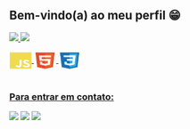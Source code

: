 ## Bem-vindo(a) ao meu perfil 😁

<div>
   <a href="https://github.com/mrdudae">
   <img height="180em" src="https://github-readme-stats.vercel.app/api?username=mrdudae&show_icons=true&theme=tokyonight&include_all_commits=false&count_private=false"/>
   <img height="180em" src="https://github-readme-stats.vercel.app/api/top-langs/?username=mrdudae&layout=compact&langs_count=6&theme=tokyonight&include_all_commits=false&count_private=false"/>
</div>
    
<div style="display: inline_block"><br>
 
  <img align="center" alt="Js" height="30" width="40" src="https://raw.githubusercontent.com/devicons/devicon/master/icons/javascript/javascript-plain.svg">
  <img align="center" alt="HTML" height="30" width="40" src="https://raw.githubusercontent.com/devicons/devicon/master/icons/html5/html5-original.svg">
  <img align="center" alt="CSS" height="30" width="40" src="https://raw.githubusercontent.com/devicons/devicon/master/icons/css3/css3-original.svg">
</div>
 
<br>
 
### Para entrar em contato:
 
<div> 
  <a href = "dudateixeiraoliver@gmail.com" target="_blank"> <!-- link para seu email -->
<img src="https://img.shields.io/badge/-Gmail-%23333?style=for-the-badge&logo=gmail&logoColor=white" /></a>
  <a href="https://(https://www.instagram.com/mr_dudaee/)" target="_blank"> <!-- link do seu insta -->
<img src="https://img.shields.io/badge/-Instagram-%23E4405F?style=for-the-badge&logo=instagram&logoColor=white" /></a>
  <a href="https://www.linkedin.com/in/eduarda-oliver-120725318/" target="_blank"> <!-- link do seu linkedin -->
<img src="https://img.shields.io/badge/-LinkedIn-%230077B5?style=for-the-badge&logo=linkedin&logoColor=white" target="_blank"/></a>
</div>
